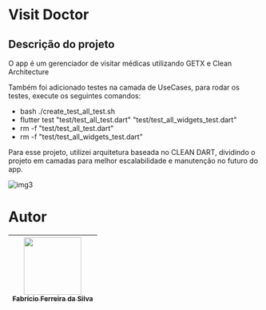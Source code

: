 <h1 align="left"> Visit Doctor </h1>

<h2> Descrição do projeto </h2>
O app é um gerenciador de visitar médicas utilizando GETX e Clean Architecture

Também foi adicionado testes na camada de UseCases, para rodar os testes, execute os seguintes comandos:
 - bash ./create_test_all_test.sh
 - flutter test "test/test_all_test.dart" "test/test_all_widgets_test.dart"
 - rm -f "test/test_all_test.dart"
 - rm -f "test/test_all_widgets_test.dart"

Para esse projeto, utilizei arquitetura baseada no CLEAN DART, dividindo o projeto em camadas para melhor escalabilidade e manutenção no futuro do app.

![img3](https://user-images.githubusercontent.com/13634186/232504498-eb2f484e-2383-4036-a7c7-c07a0137cd15.png)


# Autor

| [<img src="https://user-images.githubusercontent.com/13634186/232524073-68d37536-2722-4f49-9d9e-072b66e5da7c.jpeg" width=115><br><sub>Fabrício Ferreira da Silva</sub>](https://github.com/Fabricio-Ferreira) | 
| :---: | 
